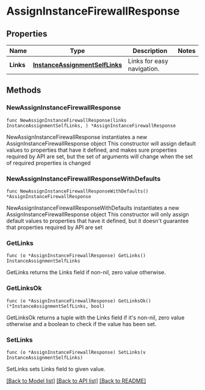 # AssignInstanceFirewallResponse

## Properties

Name | Type | Description | Notes
------------ | ------------- | ------------- | -------------
**Links** | [**InstanceAssignmentSelfLinks**](InstanceAssignmentSelfLinks.md) | Links for easy navigation. | 

## Methods

### NewAssignInstanceFirewallResponse

`func NewAssignInstanceFirewallResponse(links InstanceAssignmentSelfLinks, ) *AssignInstanceFirewallResponse`

NewAssignInstanceFirewallResponse instantiates a new AssignInstanceFirewallResponse object
This constructor will assign default values to properties that have it defined,
and makes sure properties required by API are set, but the set of arguments
will change when the set of required properties is changed

### NewAssignInstanceFirewallResponseWithDefaults

`func NewAssignInstanceFirewallResponseWithDefaults() *AssignInstanceFirewallResponse`

NewAssignInstanceFirewallResponseWithDefaults instantiates a new AssignInstanceFirewallResponse object
This constructor will only assign default values to properties that have it defined,
but it doesn't guarantee that properties required by API are set

### GetLinks

`func (o *AssignInstanceFirewallResponse) GetLinks() InstanceAssignmentSelfLinks`

GetLinks returns the Links field if non-nil, zero value otherwise.

### GetLinksOk

`func (o *AssignInstanceFirewallResponse) GetLinksOk() (*InstanceAssignmentSelfLinks, bool)`

GetLinksOk returns a tuple with the Links field if it's non-nil, zero value otherwise
and a boolean to check if the value has been set.

### SetLinks

`func (o *AssignInstanceFirewallResponse) SetLinks(v InstanceAssignmentSelfLinks)`

SetLinks sets Links field to given value.



[[Back to Model list]](../README.md#documentation-for-models) [[Back to API list]](../README.md#documentation-for-api-endpoints) [[Back to README]](../README.md)


